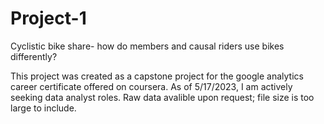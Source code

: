 # Project-1
Cyclistic bike share- how do members and causal riders use bikes differently?

This project was created as a capstone project for the google analytics career certificate offered on coursera. As of 5/17/2023, I am actively seeking data analyst roles. Raw data avalible upon request; file size is too large to include.
